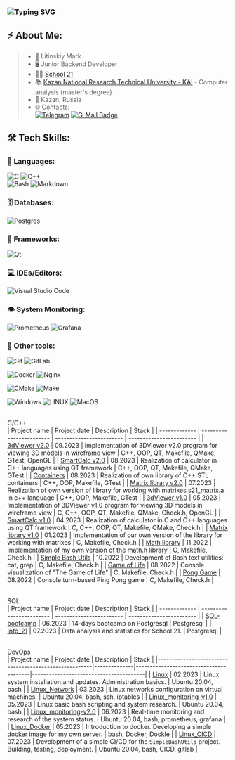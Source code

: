 ### ![Typing SVG](https://readme-typing-svg.herokuapp.com?color=%2336BCF7&lines=Junior+backend+developer)

## ⚡ About Me:
>- :bearded_person: Litinskiy Mark
>- :desktop_computer: Junior Backend Developer
>- :man_student: [School 21](https://21-school.ru/)
>- 📚 [Kazan National Research Technical University - KAI](https://kai.ru/) - Сomputer analysis (master's degree)
>- :city_sunrise: Kazan, Russia
>- 🌐 Contacts:  
[![Telegram](https://img.shields.io/badge/Telegram-2CA5E0?style=for-the-badge&logo=telegram&logoColor=white)](https://t.me/abalonef)
[![G-Mail Badge](https://img.shields.io/badge/Gmail-D14836?style=for-the-badge&logo=gmail&logoColor=white)](mailto:litinskiymark@gmail.com)

## 🛠 Tech Skills:

### 🚀 Languages:

![C](https://img.shields.io/badge/c-%2300599C.svg?style=for-the-badge&logo=c&logoColor=white)
![C++](https://img.shields.io/badge/c++-%2300599C.svg?style=for-the-badge&logo=c%2B%2B&logoColor=white)  
![Bash](https://img.shields.io/badge/bash-%23121011.svg?style=for-the-badge&logo=gnu-bash&logoColor=white)
![Markdown](https://img.shields.io/badge/markdown-%23000000.svg?style=for-the-badge&logo=markdown&logoColor=white)

### 🗄️ Databases:

![Postgres](https://img.shields.io/badge/postgres-%23316192.svg?style=for-the-badge&logo=postgresql&logoColor=white)

### 🌟 Frameworks:

![Qt](https://img.shields.io/badge/Qt-%23217346.svg?style=for-the-badge&logo=Qt&logoColor=white)

### 💻 IDEs/Editors:

![Visual Studio Code](https://img.shields.io/badge/Visual%20Studio%20Code-0078d7.svg?style=for-the-badge&logo=visual-studio-code&logoColor=white)

### 👁 System Monitoring:

![Prometheus](https://img.shields.io/badge/Prometheus-E6522C?style=for-the-badge&logo=Prometheus&logoColor=white)
![Grafana](https://img.shields.io/badge/grafana-%23F46800.svg?style=for-the-badge&logo=grafana&logoColor=white)

### 👾 Other tools:

![Git](https://img.shields.io/badge/git-%23F05033.svg?style=for-the-badge&logo=git&logoColor=white)
![GitLab](https://img.shields.io/badge/gitlab_CICD-%23181717.svg?style=for-the-badge&logo=gitlab&logoColor=white)

![Docker](https://img.shields.io/badge/Docker-%23D42029.svg?color=blue&style=for-the-badge&logo=Docker&logoColor=white)
![Nginx](https://img.shields.io/badge/nginx-%23009639.svg?style=for-the-badge&logo=nginx&logoColor=white)

![CMake](https://img.shields.io/badge/CMake-%23008FBA.svg?style=for-the-badge&logo=cmake&logoColor=white)
![Make](https://img.shields.io/badge/Make-%23008FBA.svg?color=red&style=for-the-badge&logo=Make&logoColor=white)

![Windows](https://img.shields.io/badge/Windows-0078D6?style=for-the-badge&logo=windows&logoColor=white)
![LINUX](https://img.shields.io/badge/Linux-FCC624?style=for-the-badge&logo=linux&logoColor=black)
![MacOS](https://img.shields.io/badge/mac%20os-000000?style=for-the-badge&logo=apple&logoColor=white)


<br> C/C++ </br>
| Project name      | Project date     | Description | Stack |
| ------------- | ------------------------ | ------------------------ | ------------------------ |
| [3dViewer v2.0]() | 09.2023 | Implementation of 3DViewer v2.0 program for viewing 3D models in wireframe view | C++, OOP, QT, Makefile, QMake, GTest, OpenGL |
| [SmartCalc v2.0](https://github.com/MarkLitinskiy/cpp-smartCalc) | 08.2023 | Realization of calculator in C++ languages using QT framework | C++, OOP, QT, Makefile, QMake, GTest |
| [Containers](https://github.com/MarkLitinskiy/cpp-containers) | 08.2023 | Realization of own library of C++ STL containers |  C++, OOP, Makefile, GTest |
| [Matrix library v2.0](https://github.com/MarkLitinskiy/cpp-matrix) | 07.2023 | Realization of own version of library for working with matrixes s21_matrix.a in c++ language |  C++, OOP, Makefile, GTest |
| [3dViewer v1.0](https://github.com/MarkLitinskiy/c-3dViewer) | 05.2023 | Implementation of 3DViewer v1.0 program for viewing 3D models in wireframe view |  C, C++, OOP, QT, Makefile, QMake, Check.h, OpenGL |
| [SmartCalc v1.0](https://github.com/MarkLitinskiy/c-smartCalc) | 04.2023 | Realization of calculator in C and C++ languages using QT framework |  C, C++, OOP, QT, Makefile, QMake, Check.h |
| [Matrix library v1.0](https://github.com/MarkLitinskiy/c-matrix) | 01.2023 | Implementation of our own version of the library for working with matrixes | C, Makefile, Check.h |
| [Math library](https://github.com/MarkLitinskiy/c-math) | 11.2022 | Implementation of my own version of the math.h library | C, Makefile, Check.h |
| [Simple Bash Utils](https://github.com/MarkLitinskiy/c-simple-bash-utils) | 10.2022 |  Development of Bash text utilities: cat, grep | C, Makefile, Check.h |
| [Game of Life](https://github.com/MarkLitinskiy/c-game-of-life) | 08.2022 | Console visualization of "The Game of Life" | C, Makefile, Check.h |
| [Pong Game](https://github.com/MarkLitinskiy/c-pong-game) | 08.2022 | Console turn-based Ping Pong game | C, Makefile, Check.h |

<br> SQL </br>
| Project name      | Project date     | Description | Stack |
| ------------- | ------------------------ | ------------------------ | ------------------------ |
| [SQL-bootcamp]() | 06.2023 |  14-days bootcamp on Postgresql |  Postgresql |
| [Info_21]() | 07.2023 |  Data analysis and statistics for School 21. | Postgresql |

<br> DevOps </br>
| Project name                                          | Project date | Description                            | Stack                                  |
|-------------------------------------------------------|--------------|----------------------------------------|----------------------------------------|
| [Linux](https://github.com/MarkLitinskiy/devops-projects/tree/develop/D01_Linux-0)                 | 02.2023 | Linux system installation and updates. Administration basics. | Ubuntu 20.04, bash |
| [Linux_Network](https://github.com/MarkLitinskiy/devops-projects/tree/develop/DO2_LinuxNetwork)   | 03.2023 | Linux networks configuration on virtual machines. | Ubuntu 20.04, bash, ssh, iptables |
| [Linux_monitoring-v1.0](https://github.com/MarkLitinskiy/devops-projects/tree/develop/DO3_LinuxMonitoring_v1.0) | 05.2023 | Linux basic bash scripting and system research. | Ubuntu 20.04, bash  |
| [Linux_monitoring-v2.0](https://github.com/MarkLitinskiy/devops-projects/tree/develop/DO4_LinuxMonitoring_v2.0) | 06.2023 | Real-time monitoring and research of the system status. | Ubuntu 20.04, bash, prometheus, grafana |
| [Linux_Docker](https://github.com/MarkLitinskiy/devops-projects/tree/develop/DO5_SimpleDocker)      | 05.2023 | Introduction to docker. Developing a simple docker image for my own server. | bash, Docker, Dockle |
| [Linux_CICD](https://github.com/MarkLitinskiy/devops-projects/tree/develop/DO6_CICD-1)             | 07.2023 | Development of a simple CI/CD for the `SimpleBashUtils` project. Building, testing, deployment. | Ubuntu 20.04, bash, CICD, gitlab |



